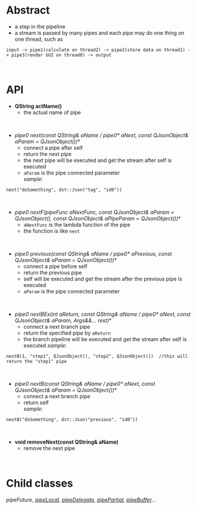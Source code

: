 # Abstract
* a step in the pipeline  
* a stream is passed by many pipes and each pipe may do one thing on one thread, such as  
```
input -> pipe1(calculate on thread2) -> pipe2(store data on thread1) -> pipe3(render GUI on thread0) -> output
```  
</br>

# API
* **QString actName()**  
    - the actual name of pipe  
</br>

* **pipe0* next(const QString& aName / pipe0\* aNext, const QJsonObject& aParam = QJsonObject())**  
    - connect a pipe after self  
    - return the next pipe  
    - the next pipe will be executed and get the stream after self is executed  
    - `aParam` is the pipe connected parameter  
_sample_:
```
next("doSomething", dst::Json("tag", "id0"))  
```  
</br>

* **pipe0* nextF(pipeFunc<T> aNextFunc, const QJsonObject& aParam = QJsonObject(), const QJsonObject& aPipeParam = QJsonObject())**  
    - `aNextFunc` is the lambda function of the pipe  
    - the function is like `next`  
</br>

* **pipe0* previous(const QString& aName / pipe0\* aPrevious, const QJsonObject& aParam = QJsonObject())**  
    - connect a pipe before self  
    - return the previous pipe  
    - self will be executed and get the stream after the previous pipe is executed  
    - `aParam` is the pipe connected parameter  
</br>

* **pipe0* nextBEx(int aReturn, const QString& aName / pipe0\* aNext, const QJsonObject& aParam, Args&&... rest)**  
    - connect a next branch pipe  
    - return the specified pipe by `aReturn`  
    - the branch pipeline will be executed and get the stream after self is executed
_sample_:
```
nextB(1, "step1", QJsonObject(), "step2", QJsonObject())  //this will return the "step1" pipe
```  
</br>

* **pipe0* nextB(const QString& aName / pipe0\* aNext, const QJsonObject& aParam = QJsonObject())**  
    - connect a next branch pipe  
    - return self  
_sample_:
```
nextB("doSomething", dst::Json("previous", "id0"))  
```  
</br>

* **void removeNext(const QString& aName)**  
    - remove the next pipe  
</br>

# Child classes
_pipeFuture, [pipeLocal](pipeLocal.md), [pipeDelegate](pipeDelegate.md), [pipePartial](pipePartial.md), [pipeBuffer](pipeBuffer.md)..._